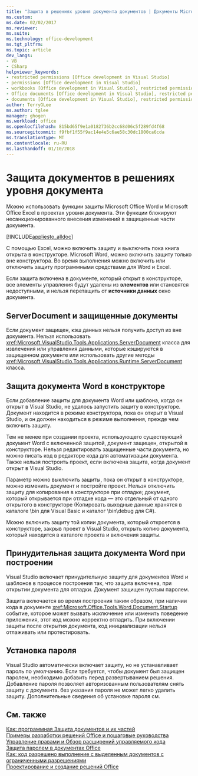 ```yaml
---
title: "Защита в решениях уровня документа документов | Документы Microsoft"
ms.custom: 
ms.date: 02/02/2017
ms.reviewer: 
ms.suite: 
ms.technology: office-development
ms.tgt_pltfrm: 
ms.topic: article
dev_langs:
- VB
- CSharp
helpviewer_keywords:
- restricted permissions [Office development in Visual Studio]
- permissions [Office development in Visual Studio]
- workbooks [Office development in Visual Studio], restricted permissions
- Office documents [Office development in Visual Studio], restricted permissions
- documents [Office development in Visual Studio], restricted permissions
author: TerryGLee
ms.author: tglee
manager: ghogen
ms.workload: office
ms.openlocfilehash: 815bd65f9e1a0182736b2cc68d06c5f289fd4f68
ms.sourcegitcommit: f9fbf1f55f9ac14e4e5c6ae58c30dc1800ca6cda
ms.translationtype: MT
ms.contentlocale: ru-RU
ms.lasthandoff: 01/10/2018
---
```

# <a name="document-protection-in-document-level-solutions"></a>Защита документов в решениях уровня документа
  Можно использовать функции защиты Microsoft Office Word и Microsoft Office Excel в проектах уровня документа. Эти функции блокируют несанкционированного внесения изменений в защищенные части документа.  
  
 [!INCLUDE[appliesto_alldoc](../vsto/includes/appliesto-alldoc-md.md)]  
  
 С помощью Excel, можно включить защиту и выключить пока книга открыта в конструкторе. Microsoft Word, можно включить защиту только вне конструктора. Во время выполнения можно включить или отключить защиту программными средствами для Word и Excel.  
  
 Если защита включена в документе, который открыт в конструкторе, все элементы управления будут удалены из **элементов** или становятся недоступными, и нельзя перетащить от **источники данных** окно документа.  
  
## <a name="serverdocument-and-protected-documents"></a>ServerDocument и защищенные документы  
 Если документ защищен, кэш данных нельзя получить доступ из вне документа. Нельзя использовать <xref:Microsoft.VisualStudio.Tools.Applications.ServerDocument> класса для извлечения или управления данными, которые кэшируются в защищенном документе или использовать другие методы <xref:Microsoft.VisualStudio.Tools.Applications.Runtime.ServerDocument> класса.  
  
## <a name="word-document-protection-in-the-designer"></a>Защита документа Word в конструкторе  
 Если добавление защиты для документа Word или шаблона, когда он открыт в Visual Studio, не удалось запустить защиту в конструкторе. Документ находится в режиме конструктора, пока он открыт в Visual Studio, и он должен находиться в режиме выполнения, прежде чем включить защиту.  
  
 Тем не менее при создании проекта, использующего существующий документ Word с включенной защитой, документ защищен, открытой в конструкторе. Нельзя редактировать защищенные части документа, но можно писать код в редакторе кода для автоматизации документа. Также нельзя построить проект, если включена защита, когда документ открыт в Visual Studio.  
  
 Параметр можно выключить защиты, пока он открыт в конструкторе, можно изменить документ и постройте проект. Нельзя отключить защиту для копирования в конструкторе при отладке; документ, который открывается при отладке кода — это отдельный от одного открытого в конструкторе (Копировать выходные данные хранятся в каталоге \bin для Visual Basic и каталог \bin\debug для C#).  
  
 Можно включить защиту той копии документа, который откроется в конструкторе, закрыв проект в Visual Studio, открыть копию документа, который находится в каталоге проекта и включения защиты.  
  
## <a name="enforcing-word-document-protection-on-build"></a>Принудительная защита документа Word при построении  
 Visual Studio включает принудительную защиту для документов Word и шаблонов в процессе построения так, что защита включена, при открытии документа для отладки. Документ защищен пустым паролем.  
  
 Защита включается во время построения таким образом, при наличии кода в документе <xref:Microsoft.Office.Tools.Word.Document.Startup> событие, которое может вызвать исключение или изменить поведение приложения, этот код можно корректно отладить. При включении защиты после открытия документа, код инициализации нельзя отлаживать или протестировать.  
  
## <a name="setting-the-password"></a>Установка пароля  
 Visual Studio автоматически включает защиту, но не устанавливает пароль по умолчанию. Если требуется, чтобы документ был защищен паролем, необходимо добавить перед развертыванием решения. Добавление пароля позволяет авторизованным пользователям снять защиту с документа. без указания пароля не может легко удалить защиту. Дополнительные сведения об установке пароля см.  
  
## <a name="see-also"></a>См. также  
 [Как: программная Защита документов и их частей](../vsto/how-to-programmatically-protect-documents-and-parts-of-documents.md)   
 [Примеры разработки решений Office и пошаговые руководства](../vsto/office-development-samples-and-walkthroughs.md)   
 [Управление правами и Обзор расширений управляемого кода](../vsto/information-rights-management-and-managed-code-extensions-overview.md)   
 [Защита паролем в документах Office](../vsto/password-protection-on-office-documents.md)   
 [Как: код разрешено выполнение с выделенным документов с ограниченными разрешениями](../vsto/how-to-permit-code-to-run-behind-documents-with-restricted-permissions.md)   
 [Проектирование и создание решений Office](../vsto/designing-and-creating-office-solutions.md)  
  
  